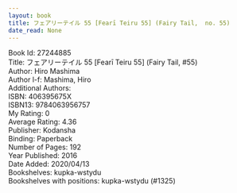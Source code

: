 ```yaml
---
layout: book
title: フェアリーテイル 55 [Fearī Teiru 55] (Fairy Tail,  no. 55)
date_read: None
---
```


Book Id: 27244885<br />
Title: フェアリーテイル 55 [Fearī Teiru 55] (Fairy Tail, #55)<br />
Author: Hiro Mashima<br />
Author l-f: Mashima, Hiro<br />
Additional Authors: <br />
ISBN: 406395675X<br />
ISBN13: 9784063956757<br />
My Rating: 0<br />
Average Rating: 4.36<br />
Publisher: Kodansha<br />
Binding: Paperback<br />
Number of Pages: 192<br />
Year Published: 2016<br />
Date Added: 2020/04/13<br />
Bookshelves: kupka-wstydu<br />
Bookshelves with positions: kupka-wstydu (#1325)<br />

